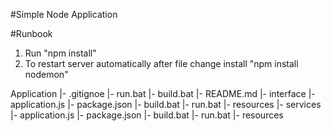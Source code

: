 #Simple Node Application

#Runbook
1. Run "npm install"
2. To restart server automatically after file change install "npm install nodemon"

Application
|- .gitignoe
|- run.bat
|- build.bat
|- README.md
|- interface
   |- application.js
   |- package.json
   |- build.bat
   |- run.bat
   |- resources
|- services
   |- application.js
   |- package.json
   |- build.bat
   |- run.bat
   |- resources